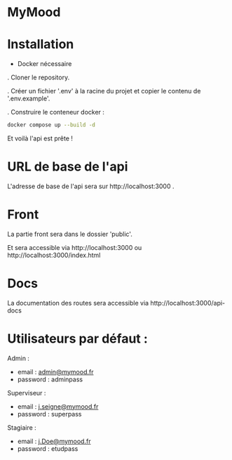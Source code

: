 # MyMood




# Installation

- Docker nécessaire

. Cloner le repository. 

. Créer un fichier '.env' à la racine du projet et copier le contenu de '.env.example'.

. Construire le conteneur docker :

```sh
docker compose up --build -d
```



Et voilà l'api est prête !

# URL de base de l'api
L'adresse de base de l'api sera sur http://localhost:3000 .


# Front
La partie front sera dans le dossier 'public'.

Et sera accessible via http://localhost:3000 ou http://localhost:3000/index.html

# Docs
La documentation des routes sera accessible via http://localhost:3000/api-docs

# Utilisateurs par défaut : 
Admin :
- email : admin@mymood.fr
- password : adminpass


Superviseur : 
 - email : j.seigne@mymood.fr
- password : superpass
  
Stagiaire : 
- email : j.Doe@mymood.fr
- password : etudpass